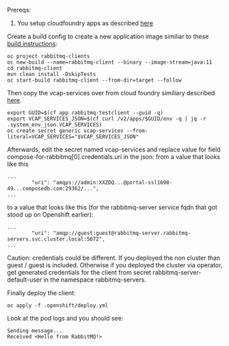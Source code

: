 Prereqs:
1. You setup cloudfoundry apps as described [here](../README.md)

Create a build config to create a new application image similiar to these [build instructions](https://github.com/deweya/cf-to-ocp-spring-boot/blob/main/common/building-application-image.md):
```
oc project rabbitmq-clients
oc new-build --name=rabbitmq-client --binary --image-stream=java:11
cd rabbitmq-client
mvn clean install -DskipTests
oc start-build rabbitmq-client --from-dir=target --follow
```

Then copy the vcap-services over from cloud foundry similiary described [here](https://github.com/deweya/cf-to-ocp-spring-boot/tree/main/application-properties).
```
export GUID=$(cf app rabbitmq-testclient --guid -q)
export VCAP_SERVICES_JSON=$(cf curl /v2/apps/$GUID/env -q | jq -r .system_env_json.VCAP_SERVICES)
oc create secret generic vcap-services --from-literal=VCAP_SERVICES="$VCAP_SERVICES_JSON"
```

Afterwards, edit the secret named vcap-services and replace value for field compose-for-rabbitmq[0].credentials.uri in the json:
from a value that looks like this
```
...
        "uri": "amqps://admin:XXZDQ...@portal-ssl1698-49...composedb.com:29362/...",
...
```
to a value that looks like this (for the rabbitmq-server service fqdn that got stood up on Openshift earlier):
```
...
        "uri": "amqp://guest:guest@rabbitmq-server.rabbitmq-servers.svc.cluster.local:5672",
...
```
Caution: credentials could be different. If you deployed the non cluster than guest / guest is 
included. Otherwise if you deployed the cluster via operator, get generated credentials for the client from secret rabbitmq-server-default-user in the namespace rabbitmq-servers.


Finally deploy the client:
```
oc apply -f .openshift/deploy.yml
```

Look at the pod logs and you should see:
```
Sending message...
Received <Hello from RabbitMQ!>

```